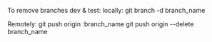 To remove branches dev & test:
locally:
git branch -d branch_name

Remotely:
git push origin :branch_name
git push origin --delete branch_name